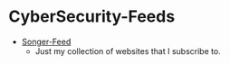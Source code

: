 # CyberSecurity-Feeds

- [Songer-Feed](https://github.com/austinsonger/CyberSecurity-Feeds/blob/main/Songer-Feed.opml)
  - Just my collection of websites that I subscribe to.   
